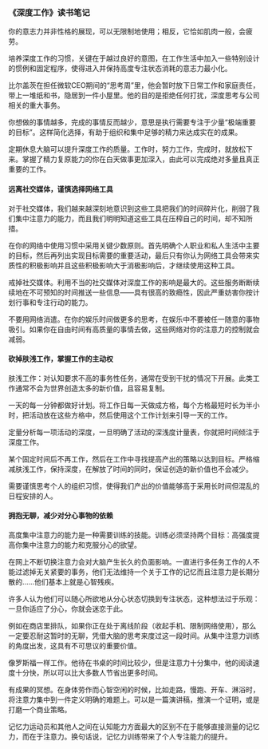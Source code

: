 ### 《深度工作》读书笔记

你的意志力并非性格的展现，可以无限制地使用；相反，它恰如肌肉一般，会疲劳。

培养深度工作的习惯，关键在于越过良好的意图，在工作生活中加入一些特别设计的惯例和固定程序，使得进入并保持高度专注状态消耗的意志力最小化。

比尔盖茨在担任微软CEO期间的“思考周”里，他会暂时放下日常工作和家庭责任，带上一堆纸和书，隐居到一件小屋里。他的目的是拒绝任何打扰，深度思考与公司相关的重大事务。

你想做的事情越多，完成的事情反而越少，意思是执行需要专注于少量“极端重要的目标”。这样简化选择，有助于组织和集中足够的精力来达成实在的成果。

定期休息大脑可以提升深度工作的质量。工作时，努力工作，完成时，就放松下来。掌握了精力复原能力的你在白天做事更加深入，由此可以完成绝对多量且真正重要的工作。

#### 远离社交媒体，谨慎选择网络工具

对于社交媒体，我们越来越深刻地意识到这些工具把我们的时间碎片化，削弱了我们集中注意力的能力，而且我们明明知道这些工具在压榨自己的时间，却不知所措。

在你的网络中使用习惯中采用关键少数原则。首先明确个人职业和私人生活中主要的目标，然后再列出实现目标需要的重要活动，最后只有你认为网络工具会带来实质性的积极影响并且这些积极影响大于消极影响后，才继续使用这种工具。

戒掉社交媒体。利用不当的社交媒体对深度工作的影响是最大的。这些服务断断续续地在不可预知的时间推送一些信息——具有很高的致瘾性，因此严重妨害你按计划行事和专注行动的能力。

不要用网络消遣。在你的娱乐时间做更多的思考，在娱乐中不要被任一随意的事物吸引。如果你在自由时间有高质量的事情去做，这些网络对你的注意力的控制就会减弱。

#### 砍掉肤浅工作，掌握工作的主动权

肤浅工作：对认知要求不高的事务性任务，通常在受到干扰的情况下开展。此类工作通常不会为世界创造太多的新价值，且容易复制。

一天的每一分钟都做好计划。将工作日每一天做成方格，每个方格最短时长为半小时，把活动放在这些方格中，然后使用这个工作计划来引导一天的工作。

定量分析每一项活动的深度，一旦明确了活动的深浅度计量表，你就把时间倾注于深度工作。

某个固定时间后不再工作，然后在工作中寻找提高产出的策略以达到目标。严格缩减肤浅工作，保持深度，在解放了时间的同时，保证创造的新价值也不会减少。

需要谨慎思考个人的组织习惯，使得我们产出的价值能够高于采用长时间但混乱的日程安排的人。

#### 拥抱无聊，减少对分心事物的依赖

高度集中注意力的能力是一种需要训练的技能。训练必须坚持两个目标：高强度提高你集中注意力的能力和克服分心的欲望。

在网上不断切换注意力会对大脑产生长久的负面影响。一直进行多任务工作的人不能过滤掉无关紧要的事务，他们无法维持一个关于工作的记忆而且注意力是长期分散的……他们基本上就是心智残疾。

许多人认为他们可以随心所欲地从分心状态切换到专注状态，这种想法过于乐观：一旦你适应了分心，你就会迷恋于此。

例如在商店里排队，如果你正在处于离线阶段（收起手机、限制网络使用），那么一定要忍耐这暂时的无聊，凭借大脑的思考来度过这一段时间。从集中注意力训练的角度出发，这具有不可思议的重要价值。

像罗斯福一样工作。他待在书桌的时间比较少，但是注意力十分集中，他的阅读速度十分快，所以可以比大多数人节省出更多时间。

有成果的冥想。在身体劳作而心智空闲的时候，比如走路，慢跑、开车、淋浴时，将注意力集中到一件定义明确的难题上。可以是一篇演讲稿，推演一个证明，或是打磨一个商业策略。

记忆力运动员和其他人之间在认知能力方面最大的区别不在于能够直接测量的记忆力，而在于注意力。换句话说，记忆力训练带来了个人专注能力的提升。